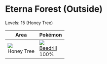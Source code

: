 # Eterna Forest (Outside)
Levels: 15 (Honey Tree)

Area                      | Pokémon                          
---                       | ---                              
![][honey]<br> Honey Tree | ![][015]<br> [Beedrill]<br> 100%

[Beedrill]: ../../pokemon_changes/015/
[honey]: ../img/items/honey.png
[015]: ../img/pokemon/015.png
